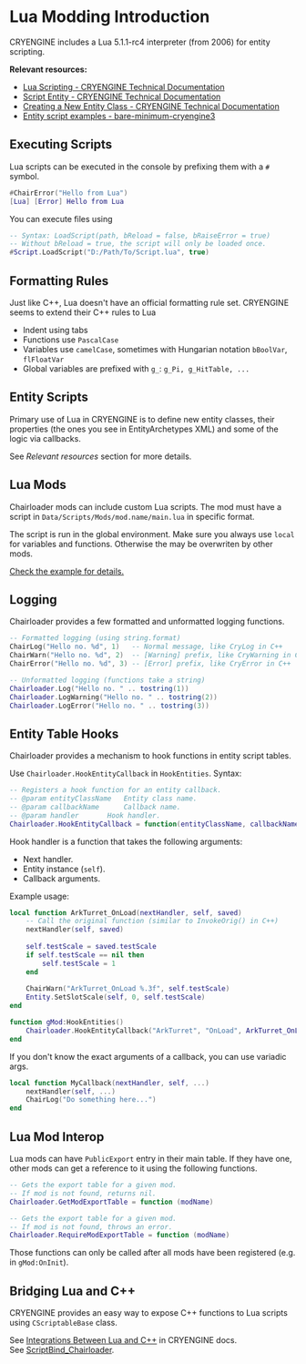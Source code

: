 Lua Modding Introduction
==========================
CRYENGINE includes a Lua 5.1.1-rc4 interpreter (from 2006) for entity scripting.

**Relevant resources:**

- [Lua Scripting - CRYENGINE Technical Documentation](https://docs.cryengine.com/display/CEPROG/Lua+Scripting)
- [Script Entity - CRYENGINE Technical Documentation](https://docs.cryengine.com/display/CEPROG/Script+Entity)
- [Creating a New Entity Class - CRYENGINE Technical Documentation](https://docs.cryengine.com/display/CEPROG/Creating+a+New+Entity+Class)
- [Entity script examples - bare-minimum-cryengine3](https://github.com/CapsAdmin/bare-minimum-cryengine3/tree/master/game/Game/Scripts/Entities)


Executing Scripts
------------------
Lua scripts can be executed in the console by prefixing them with a `#` symbol.
```lua
#ChairError("Hello from Lua")
[Lua] [Error] Hello from Lua
```
You can execute files using
```lua
-- Syntax: LoadScript(path, bReload = false, bRaiseError = true)
-- Without bReload = true, the script will only be loaded once.
#Script.LoadScript("D:/Path/To/Script.lua", true)
```

Formatting Rules
-----------------
Just like C++, Lua doesn't have an official formatting rule set. CRYENGINE seems to extend their C++ rules to Lua
- Indent using tabs
- Functions use `PascalCase`
- Variables use `camelCase`, sometimes with Hungarian notation `bBoolVar`, `flFloatVar`
- Global variables are prefixed with `g_`: `g_Pi, g_HitTable, ...`

Entity Scripts
---------------
Primary use of Lua in CRYENGINE is to define new entity classes, their properties (the ones you see in EntityArchetypes XML) and some of the logic via callbacks.

See _Relevant resources_ section for more details.

Lua Mods
---------
Chairloader mods can include custom Lua scripts. The mod must have a script in `Data/Scripts/Mods/mod.name/main.lua` in specific format.

The script is run in the global environment. Make sure you always use `local` for variables and functions. Otherwise the may be overwriten by other mods.

[Check the example for details.](https://github.com/thelivingdiamond/Chairloader/blob/main/ChairManager/Data/Examples/Example.LuaModExample/Data/Scripts/Mods/Example.LuaModExample/main.lua)

Logging
--------
Chairloader provides a few formatted and unformatted logging functions.
```lua
-- Formatted logging (using string.format)
ChairLog("Hello no. %d", 1)   -- Normal message, like CryLog in C++
ChairWarn("Hello no. %d", 2)  -- [Warning] prefix, like CryWarning in C++
ChairError("Hello no. %d", 3) -- [Error] prefix, like CryError in C++

-- Unformatted logging (functions take a string)
Chairloader.Log("Hello no. " .. tostring(1))
Chairloader.LogWarning("Hello no. " .. tostring(2))
Chairloader.LogError("Hello no. " .. tostring(3))
```

Entity Table Hooks
-------------------
Chairloader provides a mechanism to hook functions in entity script tables.

Use `Chairloader.HookEntityCallback` in `HookEntities`. Syntax:
```lua
-- Registers a hook function for an entity callback.
-- @param entityClassName	Entity class name.
-- @param callbackName		Callback name.
-- @param handler		Hook handler.
Chairloader.HookEntityCallback = function(entityClassName, callbackName, handler)
```
Hook handler is a function that takes the following arguments:
- Next handler.
- Entity instance (`self`).
- Callback arguments.

Example usage:
```lua
local function ArkTurret_OnLoad(nextHandler, self, saved)
	-- Call the original function (similar to InvokeOrig() in C++)
	nextHandler(self, saved)
	
	self.testScale = saved.testScale
	if self.testScale == nil then
		self.testScale = 1
	end
	
	ChairWarn("ArkTurret_OnLoad %.3f", self.testScale)
	Entity.SetSlotScale(self, 0, self.testScale)
end

function gMod:HookEntities()
	Chairloader.HookEntityCallback("ArkTurret", "OnLoad", ArkTurret_OnLoad)
end
```

If you don't know the exact arguments of a callback, you can use variadic args.
```lua
local function MyCallback(nextHandler, self, ...)
	nextHandler(self, ...)
	ChairLog("Do something here...")
end
```

Lua Mod Interop
----------------
Lua mods can have `PublicExport` entry in their main table. If they have one, other mods can get a reference to it using the following functions.
```lua
-- Gets the export table for a given mod.
-- If mod is not found, returns nil.
Chairloader.GetModExportTable = function (modName)

-- Gets the export table for a given mod.
-- If mod is not found, throws an error.
Chairloader.RequireModExportTable = function (modName)
```

Those functions can only be called after all mods have been registered (e.g. in `gMod:OnInit`).

Bridging Lua and C++
---------------------
CRYENGINE provides an easy way to expose C++ functions to Lua scripts using `CScriptableBase` class.

See [Integrations Between Lua and C++](https://docs.cryengine.com/pages/viewpage.action?pageId=23306630) in CRYENGINE docs.  
See [ScriptBind_Chairloader](https://github.com/thelivingdiamond/Chairloader/blob/main/Chairloader/Core/Lua/ScriptBind_Chairloader.cpp).